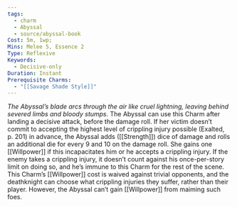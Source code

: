 ```yaml
---
tags:
  - charm
  - Abyssal
  - source/abyssal-book
Cost: 5m, 1wp; 
Mins: Melee 5, Essence 2
Type: Reflexive
Keywords:
  - Decisive-only
Duration: Instant
Prerequisite Charms:
  - "[[Savage Shade Style]]"
---
```

*The Abyssal’s blade arcs through the air like cruel lightning, leaving behind severed limbs and bloody stumps.*
The Abyssal can use this Charm after landing a decisive attack, before the damage roll. If her victim doesn’t commit to accepting the highest level of crippling injury possible (Exalted, p. 201) in advance, the Abyssal adds ([[Strength]]) dice of damage and rolls an additional die for every 9 and 10 on the damage roll. She gains one [[Willpower]] if this incapacitates him or he accepts a crippling injury.
If the enemy takes a crippling injury, it doesn’t count against his once-per-story limit on doing so, and he’s immune to this Charm for the rest of the scene.
This Charm’s [[Willpower]] cost is waived against trivial opponents, and the deathknight can choose what crippling injuries they suffer, rather than their player. However, the Abyssal can’t gain [[Willpower]] from maiming such foes.